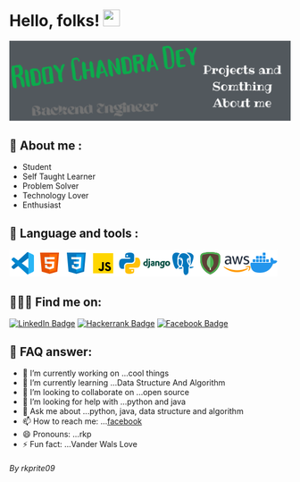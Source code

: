 <!-- introduce myself -->
# Hello, folks! <img src="https://raw.githubusercontent.com/MartinHeinz/MartinHeinz/master/wave.gif" width="30px" height="30px" />
<!-- picture -->
![RIDOY](./Github_profile.png "Ridoy")
<!-- about me -->
## 🙋 About me :
<ul>
    <li>Student</li>
    <li>Self Taught Learner</li>
    <li>Problem Solver</li>
    <li>Technology Lover</li>
    <li>Enthusiast</li>
</ul>


<!-- Languages and  Tools-->
## 🔧 Language and tools : 
<p><a href="#"><img src="./icon/vsc.png" title="vs code"></a><a href="#"><img src="./icon/html.png" title="html"></a><a href="#"><img src="./icon/css.png" title="css"></a><a href="#"><img src="./icon/js.png" title="javascript"></a><a href="#"><img src="./icon/python.png" title="python"></a><a href="#"><img src="./icon/django.png" title="django"></a><a href="#"><img src="./icon/icons8-postgresql-48.png" title="postgre sql"></a><a href="#"><img src="./icon/mdb.png" title="mongo db"></a><a href="#"><img src="./icon/aws.png" title="aws"></a><a href="#"><img src="./icon/docker.png" title="docker"></a></P>

<!-- find me on -->
## 🕵🏾‍♂️ Find me on: 
<a target="_blank" href="https://www.linkedin.com/in/ridoy-chandra-dey-5466a7248/"><img src="https://img.shields.io/badge/LinkedIn-blue?style=for-the-badge&logo=linkedin&logoColor=white" alt="LinkedIn Badge"/></a>
<a target="_blank" href="https://www.hackerrank.com/RidoyChandraDey1"><img src="https://img.shields.io/badge/-Hackerrank-2EC866?style=for-the-badge&logo=HackerRank&logoColor=white" alt="Hackerrank Badge"/></a>
<a target="_blank" href="https://www.facebook.com/ridoychandra.dey.77"><img src="https://img.shields.io/badge/Facebook-1877F2?style=for-the-badge&logo=facebook&logoColor=white" alt="Facebook Badge"/></a>
    
<!-- few asked questions answer -->
## 🤔 FAQ answer:

- 🔭 I’m currently working on ...cool things
- 🌱 I’m currently learning ...Data Structure And Algorithm
- 👯 I’m looking to collaborate on ...open source
- 🤔 I’m looking for help with ...python and java
- 💬 Ask me about ...python, java, data structure and algorithm
- 📫 How to reach me: ...[facebook](https://www.facebook.com/ridoychandra.dey.77)
- 😄 Pronouns: ...rkp
- ⚡ Fun fact: ...Vander Wals Love



<h6>By rkprite09 </h6>
